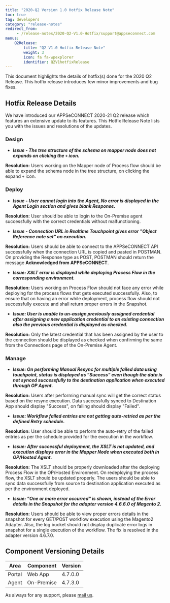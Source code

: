 ```yaml
---
title: "2020-Q2 Version 1.0 Hotfix Release Note"
toc: true
tag: developers
category: "release-notes"
redirect_from: 
     - /release-notes/2020-Q2-V1.0-Hotfix/support@appseconnect.com
menus: 
    Q2Release:
        title: "Q2 V1.0 Hotfix Release Note"
        weight: 3
        icon: fa fa-wpexplorer
        identifier: Q2V1hotfixRelease
---
```

This document highlights the details of hotfix(s) done for the 2020 Q2 Release. This hotfix release introduces few minor improvements and bug fixes. 

## Hotfix Release Details 

We have introduced our APPSeCONNECT 2020-21 Q2 release which features an extensive update to its features. This Hotfix Release Note lists you with the issues and resolutions of the updates.

### Design 

- _**Issue - The tree structure of the schema on mapper node does not expands on clicking the `+` icon.**_

**Resolution:** Users working on the Mapper node of Process flow should be able to expand the schema node in the tree structure, on clicking the expand `+` icon.

### Deploy

- _**Issue - User cannot login into the Agent, No error is displayed in the Agent Login section and gives blank Response.**_

**Resolution:** User should be able to login to the On-Premise agent successfully with the correct credentials without malfunctioning.

- _**Issue - Connection URL in Realtime Touchpoint gives error "Object Reference note set" on execution.**_

**Resolution:** Users should be able to connect to the APPSeCONNECT API successfully when the connection URL is copied and pasted in POSTMAN. On providing the Response type as POST, POSTMAN should return the message **Acknowledged from APPSeCONNECT**.

- _**Issue: XSLT error is displayed while deploying Process Flow in the corresponding environment.**_

**Resolution:** Users working on Process Flow should not face any error while deploying for the process flows that gets executed successfully. Also, to ensure that on having an error while deployment, process flow should not successfully execute and shall return proper errors in the Snapshot.

- _**Issue: User is unable to un-assign previously assigned credential after assigning a new application credential to an existing connection also the previous credential is displayed as checked.**_

**Resolution:** Only the latest credential that has been assigned by the user to the connection should be displayed as checked when confirming the same from the Connections page of the On-Premise Agent.

### Manage

- _**Issue: On performing Manual Resync for multiple failed data using touchpoint, status is displayed as "Success" even though the data is not synced successfully to the destination application when executed through OP Agent.**_

**Resolution:** Users after performing manual sync will get the correct status based on the resync execution. Data successfully synced to Destination App should display "Success", on failing should display "Failed". 

- _**Issue: Workflow failed entries are not getting auto-retried as per the defined Retry schedule.**_

**Resolution:** User should be able to perform the auto-retry of the failed entries as per the schedule provided for the execution in the workflow. 

- _**Issue: After successful deployment, the XSLT is not updated, and execution displays error in the Mapper Node when executed both in OP/Hosted Agent.**_

**Resolution:** The XSLT should be properly downloaded after the deploying Process Flow in the OP/Hosted Environment. On redeploying the process flow, the XSLT should be updated properly. The users should be able to sync data successfully from source to destination application executed as per the environment deployed.

- _**Issue: "One or more error occurred" is shown, instead of the Error details in the Snapshot for the adapter version 4.6.6.0 of Magento 2.**_

**Resolution:** Users should be able to view proper errors details in the snapshot for every GET/POST workflow execution using the Magento2 Adapter. Also, the log bucket should not display duplicate error logs in snapshot for a single execution of the workflow. The fix is resolved in the adapter version 4.6.7.0.

## Component Versioning Details

|Area|Component|Version|
|----|----------|-------|
|Portal|Web App| 4.7.0.0|
|Agent| On-Premise|4.7.3.0|

As always for any support, please [mail us](support@appseconnect.com).